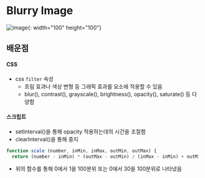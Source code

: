 # Blurry Image

![image](/image.gif){: width="100" height="100"}

## 배운점

#### CSS

- css `filter` 속성
  - 흐림 효과나 색상 변형 등 그래픽 효과를 요소에 적용할 수 있음
  - blur(), contrast(), grayscale(), brightness(), opacity(), saturate() 등 다양함

#### 스크립트

- setInterval()을 통해 opacity 적용하는데의 시간을 조절함
- clearInterval()을 통해 중지

```javascript
function scale (number, inMin, inMax, outMin, outMax) {
  return (number - inMin) * (outMax - outMin) / (inMax - inMin) + outMin;
```

- 위의 함수를 통해 0에서 1을 100분위 또는 0에서 30을 100분위로 나타냈음
